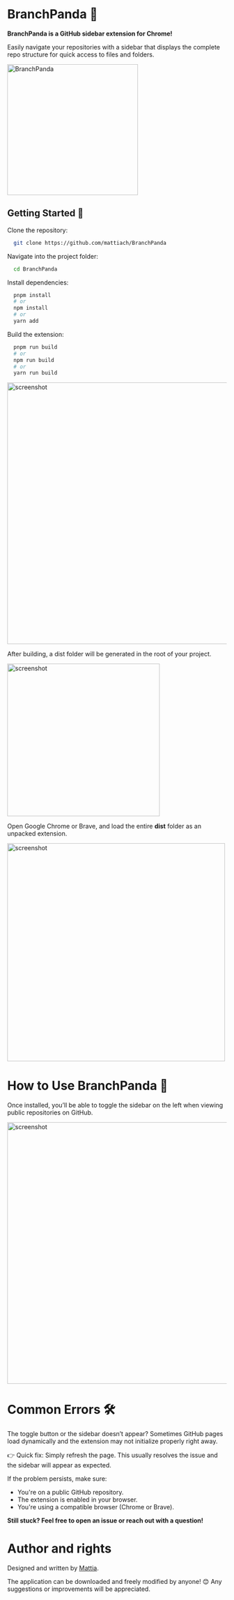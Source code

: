 # BranchPanda 🐼

**BranchPanda is a GitHub sidebar extension for Chrome!**

Easily navigate your repositories with a sidebar that displays the complete repo structure for quick access to files and folders. 

<img src="https://iili.io/FzgAZgt.md.png" alt="BranchPanda" width="300"/>

## Getting Started 🐼
Clone the repository:
```bash
  git clone https://github.com/mattiach/BranchPanda
```
Navigate into the project folder:
```bash
  cd BranchPanda
```
Install dependencies:
```bash
  pnpm install
  # or
  npm install
  # or
  yarn add
```
Build the extension:
```bash
  pnpm run build
  # or
  npm run build
  # or
  yarn run build
```

<img src="https://i.postimg.cc/rpWvzJW2/2.png" alt="screenshot" width="600"/>

After building, a dist folder will be generated in the root of your project.

<img src="https://i.postimg.cc/NfMSRYT4/3.png" alt="screenshot" width="350"/>

Open Google Chrome or Brave, and load the entire __dist__ folder as an unpacked extension.

<img src="https://i.postimg.cc/8kWB3YGS/4.png" alt="screenshot" width="500" />



# How to Use BranchPanda 🐼

Once installed, you’ll be able to toggle the sidebar on the left when viewing public repositories on GitHub.

<img src="https://i.postimg.cc/nLPCcnvP/1.png" alt="screenshot" width="600"/>

# Common Errors 🛠️
The toggle button or the sidebar doesn’t appear?
Sometimes GitHub pages load dynamically and the extension may not initialize properly right away.

👉 Quick fix: Simply refresh the page. This usually resolves the issue and the sidebar will appear as expected.

If the problem persists, make sure:

- You're on a public GitHub repository.
- The extension is enabled in your browser.
- You're using a compatible browser (Chrome or Brave).

__Still stuck? Feel free to open an issue or reach out with a question!__

# Author and rights
Designed and written by [Mattia](https://www.linkedin.com/in/mattiach/).

The application can be downloaded and freely modified by anyone! 😊 Any suggestions or improvements will be appreciated.